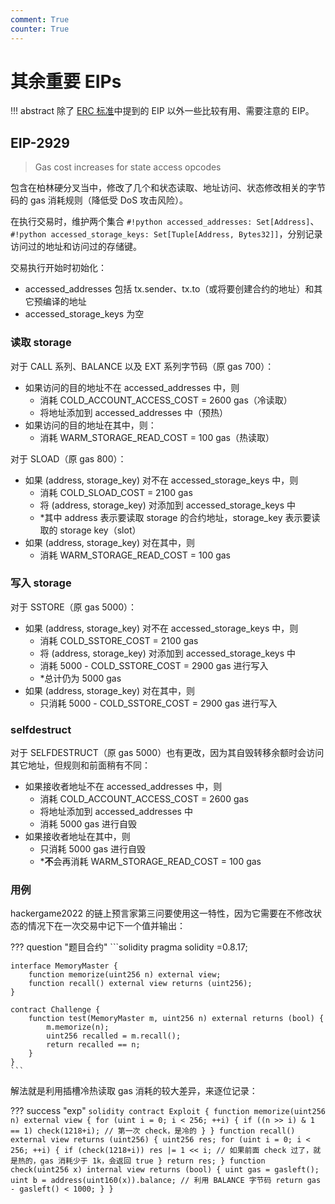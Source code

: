 ```yaml
---
comment: True
counter: True
---
```


# 其余重要 EIPs

!!! abstract
    除了 [ERC 标准](erc)中提到的 EIP 以外一些比较有用、需要注意的 EIP。

## EIP-2929
> Gas cost increases for state access opcodes

包含在柏林硬分叉当中，修改了几个和状态读取、地址访问、状态修改相关的字节码的 gas 消耗规则（降低受 DoS 攻击风险）。

在执行交易时，维护两个集合 `#!python accessed_addresses: Set[Address]`、 `#!python accessed_storage_keys: Set[Tuple[Address, Bytes32]]`，分别记录访问过的地址和访问过的存储键。

交易执行开始时初始化：

- accessed_addresses 包括 tx.sender、tx.to（或将要创建合约的地址）和其它预编译的地址
- accessed_storage_keys 为空

### 读取 storage
对于 CALL 系列、BALANCE 以及 EXT 系列字节码（原 gas 700）：

- 如果访问的目的地址不在 accessed_addresses 中，则
    - 消耗 COLD_ACCOUNT_ACCESS_COST = 2600 gas（冷读取）
    - 将地址添加到 accessed_addresses 中（预热）
- 如果访问的目的地址在其中，则：
    - 消耗 WARM_STORAGE_READ_COST = 100 gas（热读取）

对于 SLOAD（原 gas 800）：

- 如果 (address, storage_key) 对不在 accessed_storage_keys 中，则
    - 消耗 COLD_SLOAD_COST = 2100 gas
    - 将 (address, storage_key) 对添加到 accessed_storage_keys 中
    - *其中 address 表示要读取 storage 的合约地址，storage_key 表示要读取的 storage key（slot）
- 如果 (address, storage_key) 对在其中，则
    - 消耗 WARM_STORAGE_READ_COST = 100 gas

### 写入 storage
对于 SSTORE（原 gas 5000）：

- 如果 (address, storage_key) 对不在 accessed_storage_keys 中，则
    - 消耗 COLD_SSTORE_COST = 2100 gas
    - 将 (address, storage_key) 对添加到 accessed_storage_keys 中
    - 消耗 5000 - COLD_SSTORE_COST = 2900 gas 进行写入
    - *总计仍为 5000 gas
- 如果 (address, storage_key) 对在其中，则
    - 只消耗 5000 - COLD_SSTORE_COST = 2900 gas 进行写入

### selfdestruct
对于 SELFDESTRUCT（原 gas 5000）也有更改，因为其自毁转移余额时会访问其它地址，但规则和前面稍有不同：

- 如果接收者地址不在 accessed_addresses 中，则
    - 消耗 COLD_ACCOUNT_ACCESS_COST = 2600 gas
    - 将地址添加到 accessed_addresses 中
    - 消耗 5000 gas 进行自毁
- 如果接收者地址在其中，则
    - 只消耗 5000 gas 进行自毁
    - ***不**会再消耗 WARM_STORAGE_READ_COST = 100 gas

### 用例
hackergame2022 的链上预言家第三问要使用这一特性，因为它需要在不修改状态的情况下在一次交易中记下一个值并输出：

??? question "题目合约"
    ```solidity
    pragma solidity =0.8.17;

    interface MemoryMaster {
        function memorize(uint256 n) external view;
        function recall() external view returns (uint256);
    }

    contract Challenge {
        function test(MemoryMaster m, uint256 n) external returns (bool) {
            m.memorize(n);
            uint256 recalled = m.recall();
            return recalled == n;
        }
    }
    ```

解法就是利用插槽冷热读取 gas 消耗的较大差异，来逐位记录：

??? success "exp"
    ```solidity
    contract Exploit {
        function memorize(uint256 n) external view {
            for (uint i = 0; i < 256; ++i) {
                if ((n >> i) & 1 == 1) check(1218+i); // 第一次 check，是冷的
            }
        }
        function recall() external view returns (uint256) {
            uint256 res;
            for (uint i = 0; i < 256; ++i) {
                if (check(1218+i)) res |= 1 << i; // 如果前面 check 过了，就是热的，gas 消耗少于 1k，会返回 true
            }
            return res;
        }
        function check(uint256 x) internal view returns (bool) {
            uint gas = gasleft();
            uint b = address(uint160(x)).balance; // 利用 BALANCE 字节码
            return gas - gasleft() < 1000;
        }
    }
    ```